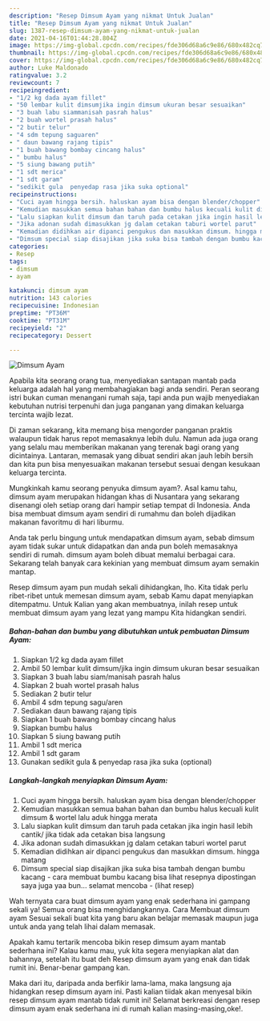 ```yaml
---
description: "Resep Dimsum Ayam yang nikmat Untuk Jualan"
title: "Resep Dimsum Ayam yang nikmat Untuk Jualan"
slug: 1387-resep-dimsum-ayam-yang-nikmat-untuk-jualan
date: 2021-04-16T01:44:28.804Z
image: https://img-global.cpcdn.com/recipes/fde306d68a6c9e86/680x482cq70/dimsum-ayam-foto-resep-utama.jpg
thumbnail: https://img-global.cpcdn.com/recipes/fde306d68a6c9e86/680x482cq70/dimsum-ayam-foto-resep-utama.jpg
cover: https://img-global.cpcdn.com/recipes/fde306d68a6c9e86/680x482cq70/dimsum-ayam-foto-resep-utama.jpg
author: Luke Maldonado
ratingvalue: 3.2
reviewcount: 7
recipeingredient:
- "1/2 kg dada ayam fillet"
- "50 lembar kulit dimsumjika ingin dimsum ukuran besar sesuaikan"
- "3 buah labu siammanisah pasrah halus"
- "2 buah wortel prasah halus"
- "2 butir telur"
- "4 sdm tepung saguaren"
- " daun bawang rajang tipis"
- "1 buah bawang bombay cincang halus"
- " bumbu halus"
- "5 siung bawang putih"
- "1 sdt merica"
- "1 sdt garam"
- "sedikit gula  penyedap rasa jika suka optional"
recipeinstructions:
- "Cuci ayam hingga bersih. haluskan ayam bisa dengan blender/chopper"
- "Kemudian masukkan semua bahan bahan dan bumbu halus kecuali kulit dimsum &amp; wortel lalu aduk hingga merata"
- "Lalu siapkan kulit dimsum dan taruh pada cetakan jika ingin hasil lebih cantik/ jika tidak ada cetakan bisa langsung"
- "Jika adonan sudah dimasukkan jg dalam cetakan taburi wortel parut"
- "Kemadian didihkan air dipanci pengukus dan masukkan dimsum. hingga matang"
- "Dimsum special siap disajikan jika suka bisa tambah dengan bumbu kacang cara membuat bumbu kacang bisa lihat resepnya dipostingan saya juga yaa bun... selamat mencoba           (lihat resep)"
categories:
- Resep
tags:
- dimsum
- ayam

katakunci: dimsum ayam 
nutrition: 143 calories
recipecuisine: Indonesian
preptime: "PT36M"
cooktime: "PT31M"
recipeyield: "2"
recipecategory: Dessert

---
```



![Dimsum Ayam](https://img-global.cpcdn.com/recipes/fde306d68a6c9e86/680x482cq70/dimsum-ayam-foto-resep-utama.jpg)

Apabila kita seorang orang tua, menyediakan santapan mantab pada keluarga adalah hal yang membahagiakan bagi anda sendiri. Peran seorang istri bukan cuman menangani rumah saja, tapi anda pun wajib menyediakan kebutuhan nutrisi terpenuhi dan juga panganan yang dimakan keluarga tercinta wajib lezat.

Di zaman  sekarang, kita memang bisa mengorder panganan praktis walaupun tidak harus repot memasaknya lebih dulu. Namun ada juga orang yang selalu mau memberikan makanan yang terenak bagi orang yang dicintainya. Lantaran, memasak yang dibuat sendiri akan jauh lebih bersih dan kita pun bisa menyesuaikan makanan tersebut sesuai dengan kesukaan keluarga tercinta. 



Mungkinkah kamu seorang penyuka dimsum ayam?. Asal kamu tahu, dimsum ayam merupakan hidangan khas di Nusantara yang sekarang disenangi oleh setiap orang dari hampir setiap tempat di Indonesia. Anda bisa membuat dimsum ayam sendiri di rumahmu dan boleh dijadikan makanan favoritmu di hari liburmu.

Anda tak perlu bingung untuk mendapatkan dimsum ayam, sebab dimsum ayam tidak sukar untuk didapatkan dan anda pun boleh memasaknya sendiri di rumah. dimsum ayam boleh dibuat memalui berbagai cara. Sekarang telah banyak cara kekinian yang membuat dimsum ayam semakin mantap.

Resep dimsum ayam pun mudah sekali dihidangkan, lho. Kita tidak perlu ribet-ribet untuk memesan dimsum ayam, sebab Kamu dapat menyiapkan ditempatmu. Untuk Kalian yang akan membuatnya, inilah resep untuk membuat dimsum ayam yang lezat yang mampu Kita hidangkan sendiri.

<!--inarticleads1-->

##### Bahan-bahan dan bumbu yang dibutuhkan untuk pembuatan Dimsum Ayam:

1. Siapkan 1/2 kg dada ayam fillet
1. Ambil 50 lembar kulit dimsum/jika ingin dimsum ukuran besar sesuaikan
1. Siapkan 3 buah labu siam/manisah pasrah halus
1. Siapkan 2 buah wortel prasah halus
1. Sediakan 2 butir telur
1. Ambil 4 sdm tepung sagu/aren
1. Sediakan  daun bawang rajang tipis
1. Siapkan 1 buah bawang bombay cincang halus
1. Siapkan  bumbu halus
1. Siapkan 5 siung bawang putih
1. Ambil 1 sdt merica
1. Ambil 1 sdt garam
1. Gunakan sedikit gula &amp; penyedap rasa jika suka (optional)




<!--inarticleads2-->

##### Langkah-langkah menyiapkan Dimsum Ayam:

1. Cuci ayam hingga bersih. haluskan ayam bisa dengan blender/chopper
1. Kemudian masukkan semua bahan bahan dan bumbu halus kecuali kulit dimsum &amp; wortel lalu aduk hingga merata
1. Lalu siapkan kulit dimsum dan taruh pada cetakan jika ingin hasil lebih cantik/ jika tidak ada cetakan bisa langsung
1. Jika adonan sudah dimasukkan jg dalam cetakan taburi wortel parut
1. Kemadian didihkan air dipanci pengukus dan masukkan dimsum. hingga matang
1. Dimsum special siap disajikan jika suka bisa tambah dengan bumbu kacang - cara membuat bumbu kacang bisa lihat resepnya dipostingan saya juga yaa bun... selamat mencoba -           (lihat resep)




Wah ternyata cara buat dimsum ayam yang enak sederhana ini gampang sekali ya! Semua orang bisa menghidangkannya. Cara Membuat dimsum ayam Sesuai sekali buat kita yang baru akan belajar memasak maupun juga untuk anda yang telah lihai dalam memasak.

Apakah kamu tertarik mencoba bikin resep dimsum ayam mantab sederhana ini? Kalau kamu mau, yuk kita segera menyiapkan alat dan bahannya, setelah itu buat deh Resep dimsum ayam yang enak dan tidak rumit ini. Benar-benar gampang kan. 

Maka dari itu, daripada anda berfikir lama-lama, maka langsung aja hidangkan resep dimsum ayam ini. Pasti kalian tiidak akan menyesal bikin resep dimsum ayam mantab tidak rumit ini! Selamat berkreasi dengan resep dimsum ayam enak sederhana ini di rumah kalian masing-masing,oke!.

